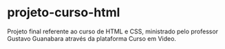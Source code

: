 # projeto-curso-html
Projeto final referente ao curso de HTML e CSS, ministrado pelo professor Gustavo Guanabara através da plataforma Curso em Video.
